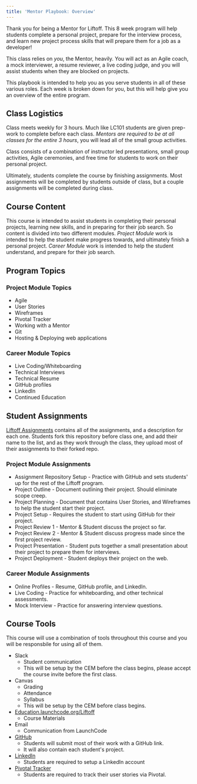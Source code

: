 ```yaml
---
title: 'Mentor Playbook: Overview'
---
```


Thank you for being a Mentor for Liftoff. This 8 week program will help students complete a personal project, prepare for the interview process, and learn new project process skills that will prepare them for a job as a developer!

This class relies on *you*, the Mentor, heavily. You will act as an Agile coach, a mock interviewer, a resume reviewer, a live coding judge, and you will assist students when they are blocked on projects.

This playbook is intended to help you as you serve students in all of these various roles. Each week is broken down for you, but this will help give you an overview of the entire program.

## Class Logistics
Class meets weekly for 3 hours. Much like LC101 students are given prep-work to complete before each class. *Mentors are required to be at all classes for the entire 3 hours*, you will lead all of the small group activities.

Class consists of a combination of instructor led presentations, small group activities, Agile ceremonies, and free time for students to work on their personal project.

Ultimately, students complete the course by finishing assignments. Most assignments will be completed by students outside of class, but a couple assignments will be completed during class.

## Course Content
This course is intended to assist students in completing their personal projects, learning new skills, and in preparing for their job search. So content is divided into two different modules. *Project Module* work is intended to help the student make progress towards, and ultimately finish a personal project. *Career Module* work is intended to help the student understand, and prepare for their job search.

## Program Topics

### Project Module Topics
* Agile
* User Stories
* Wireframes
* Pivotal Tracker
* Working with a Mentor
* Git
* Hosting & Deploying web applications

### Career Module Topics
* Live Coding/Whiteboarding
* Technical Interviews
* Technical Resume
* GitHub profiles
* LinkedIn
* Continued Education


## Student Assignments
 [Liftoff Assignments](https://github.com/launchcodeeducation/liftoff-assignments/)  contains all of the assignments, and a description for each one. Students fork this repository before class one, and add their name to the list, and as they work through the class, they upload most of their assignments to their forked repo.

### Project Module Assignments
* Assignment Repository Setup - Practice with GitHub and sets students' up for the rest of the Liftoff program.
* Project Outline - Document outlining their project. Should eliminate scope creep.
* Project Planning - Document that contains User Stories, and Wireframes to help the student start their project.
* Project Setup - Requires the student to start using GitHub for their project.
* Project Review 1 - Mentor & Student discuss the project so far.
* Project Review 2 - Mentor & Student discuss progress made since the first project review.
* Project Presentation - Student puts together a small presentation about their project to prepare them for interviews.
* Project Deployment - Student deploys their project on the web.

### Career Module Assignments
* Online Profiles - Resume, GitHub profile, and LinkedIn.
* Live Coding - Practice for whiteboarding, and other technical assessments.
* Mock Interview - Practice for answering interview questions.


## Course Tools
This course will use a combination of tools throughout this course and you will be responsbile for using all of them.

* Slack
    * Student communication
    * This will be setup by the CEM before the class begins, please accept the course invite before the first class.
* Canvas
    * Grading
    * Attendance
    * Syllabus
    * This will be setup by the CEM before class begins.
* [Education.launchcode.org/Liftoff](https://education.launchcode.org/liftoff)
    * Course Materials
* Email
    * Communication from LaunchCode
* [GitHub](https://github.com/)
    * Students will submit most of their work with a GitHub link.
    * It will also contain each student's project.
* [LinkedIn](https://linkedin.com/)
    * Students are required to setup a LinkedIn account
* [Pivotal Tracker](https://pivotal.io/tracker/)
    * Students are required to track their user stories via Pivotal.
